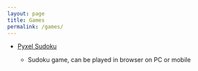 ```yaml
---
layout: page
title: Games
permalink: /games/
---
```



- [Pyxel Sudoku](sudoku.html)

    - Sudoku game, can be played in browser on PC or mobile
